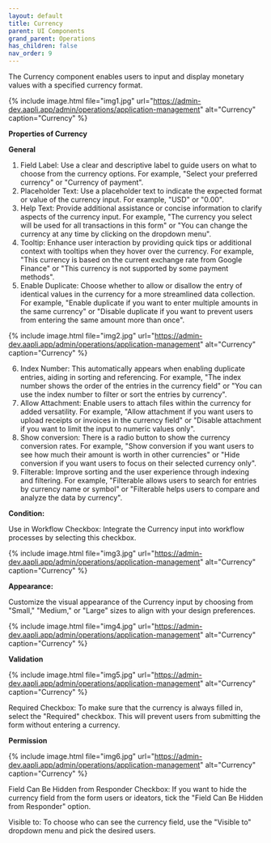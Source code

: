 ```yaml
---
layout: default
title: Currency
parent: UI Components
grand_parent: Operations
has_children: false
nav_order: 9
---
```


The Currency component enables users to input and display monetary values with a specified currency format.

{% include image.html file="img1.jpg" url="https://admin-dev.aapli.app/admin/operations/application-management" alt="Currency" caption="Currency" %}

**Properties of Currency**

**General**

1. Field Label: Use a clear and descriptive label to guide users on what to choose from the currency options. For example, "Select your preferred currency" or "Currency of payment".
2. Placeholder Text: Use a placeholder text to indicate the expected format or value of the currency input. For example, "USD" or "0.00".
3. Help Text: Provide additional assistance or concise information to clarify aspects of the currency input. For example, "The currency you select will be used for all transactions in this form" or "You can change the currency at any time by clicking on the dropdown menu".
4. Tooltip: Enhance user interaction by providing quick tips or additional context with tooltips when they hover over the currency. For example, "This currency is based on the current exchange rate from Google Finance" or "This currency is not supported by some payment methods".
5. Enable Duplicate: Choose whether to allow or disallow the entry of identical values in the currency for a more streamlined data collection. For example, "Enable duplicate if you want to enter multiple amounts in the same currency" or "Disable duplicate if you want to prevent users from entering the same amount more than once".

{% include image.html file="img2.jpg" url="https://admin-dev.aapli.app/admin/operations/application-management" alt="Currency" caption="Currency" %}

6. Index Number: This automatically appears when enabling duplicate entries, aiding in sorting and referencing. For example, "The index number shows the order of the entries in the currency field" or "You can use the index number to filter or sort the entries by currency".
7. Allow Attachment: Enable users to attach files within the currency for added versatility. For example, "Allow attachment if you want users to upload receipts or invoices in the currency field" or "Disable attachment if you want to limit the input to numeric values only".
8. Show conversion: There is a radio button to show the currency conversion rates. For example, "Show conversion if you want users to see how much their amount is worth in other currencies" or "Hide conversion if you want users to focus on their selected currency only".
9. Filterable: Improve sorting and the user experience through indexing and filtering. For example, "Filterable allows users to search for entries by currency name or symbol" or "Filterable helps users to compare and analyze the data by currency".


**Condition:**

Use in Workflow Checkbox: Integrate the Currency input into workflow processes by selecting this checkbox.

{% include image.html file="img3.jpg" url="https://admin-dev.aapli.app/admin/operations/application-management" alt="Currency" caption="Currency" %}

**Appearance:**

Customize the visual appearance of the Currency input by choosing from "Small," "Medium," or "Large" sizes to align with your design preferences.

{% include image.html file="img4.jpg" url="https://admin-dev.aapli.app/admin/operations/application-management" alt="Currency" caption="Currency" %}

**Validation**

{% include image.html file="img5.jpg" url="https://admin-dev.aapli.app/admin/operations/application-management" alt="Currency" caption="Currency" %}

Required Checkbox: To make sure that the currency is always filled in, select the "Required" checkbox. This will prevent users from submitting the form without entering a currency.

**Permission**

{% include image.html file="img6.jpg" url="https://admin-dev.aapli.app/admin/operations/application-management" alt="Currency" caption="Currency" %}

Field Can Be Hidden from Responder Checkbox: If you want to hide the currency field from the form users or ideators, tick the "Field Can Be Hidden from Responder" option.

Visible to:  To choose who can see the currency field, use the "Visible to" dropdown menu and pick the desired users.



